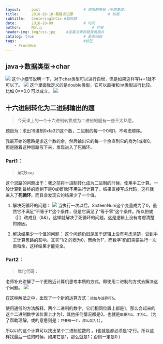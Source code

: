 ```yaml
---
layout:     post   				    # 使用的布局（不需要改）
title:      2018-10-10-易错点记录 				# 标题
subtitle:   CenteringInCss #副标题
date:       2018-10-09 				# 时间
author:     Molly 						# 作者
header-img: img/css.jpg 	#这篇文章标题背景图片
catalog: true 						# 是否归档
tags:								#标签
    - FrontWeb
---
```


## java→数据类型→char

![](https://i.loli.net/2018/10/10/5bbd5cdb0fd8a.png)
这个小细节说明一下，对于char类型可以进行自增，但是如果这样写i+=1就不可以了。
![](https://i.loli.net/2018/10/10/5bbd5dcd8bb4a.png)
这个里面我定义的是double类型，它可以直接和int类型进行比较。
比如 0==0.0 可以成立。
![](https://i.loli.net/2018/10/10/5bbd61e8394f1.png)


## 十六进制转化为二进制输出的题

> 今天课上的一个十六进制转换成为二进制的题有一些不太熟悉。

题目为：求出16进制0xfa321这个数，二进制的每一个0和1，不考虑顺序。


我最开始的思路是求这个数的余，然后输出它的每一个余直到它的商为1或者0。但是随着这种思路写下来，发现进入了死循环。




### Part1：

>解决bug


这个思路的问题出于：我之前将十进制转化成为二进制的时候，使用手工计算。一般计算到最终的商剩下是0或者1就不用进行计算了。结果直接写成代码，这样就进入了**死循环**。而且会发现它的结果少了一个值。


1. 解决死循环的问题：
![](https://i.loli.net/2018/10/10/5bbd8c7a0220b.png)
当执行一次以后，SixteenNum这个变量成为了0，虽然它不满足“不等于1”这个条件，但是它满足了“等于零”这个条件。所以把或（||）改成且（&&）。这样就解决了死循环的问题。这是逻辑上没有考虑清楚的原因。


2. 解决结果少一个值的问题：
这个问题仍旧是属于逻辑上没有考虑清楚，受到手工计算思路的影响。其实“1/2 的商为0，而余为1”，而数字1仍旧需要进行一次商和余，这样结果才能完全。



### Part2：
> 优化代码：

老师补充讲解了一个更贴近计算机思考本质的方式，即使用二进制的方式去解决这个问题。
![](https://i.loli.net/2018/10/10/5bbd8e6003d74.png)

在这种解法之中，出现了一个新的运算方式：``按位与运算符&``。

使用通俗的方法解释，两个二进制的数字，它们相同位置上都是1，那么合起来的这个二进制数字该位置上才为1，其他任何情况都是0。也就是`都要为1，才为1`。（为了帮助理解，或的意思则是：`只要有一个，那么就为1`）。



所以`&1`的这个计算可以找出某个二进制位数的
。(也就是都必须是1才行。所以这样找最后一位的时候，如果它是1，那么就是1；否则一定是0.)
